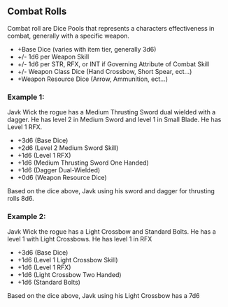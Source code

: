 ## Combat Rolls

Combat roll are Dice Pools that represents a characters effectiveness in combat, generally with a specific weapon.

- +Base Dice (varies with item tier, generally 3d6)
- +/- 1d6 per Weapon Skill
- +/- 1d6 per STR, RFX, or INT if Governing Attribute of Combat Skill
- +/- Weapon Class Dice (Hand Crossbow, Short Spear, ect...)
- +Weapon Resource Dice (Arrow, Ammunition, ect...)

### Example 1:

Javk Wick the rogue has a Medium Thrusting Sword dual wielded with a dagger. He has level 2 in Medium Sword and level 1 in Small Blade. He has Level 1 RFX.

- +3d6 (Base Dice)
- +2d6 (Level 2 Medium Sword Skill)
- +1d6 (Level 1 RFX)
- +1d6 (Medium Thrusting Sword One Handed)
- +1d6 (Dagger Dual-Wielded)
- +0d6 (Weapon Resource Dice)

Based on the dice above, Javk using his sword and dagger for thrusting rolls 8d6.

### Example 2:

Javk Wick the rogue has a Light Crossbow and Standard Bolts. He has a level 1 with Light Crossbows. He has level 1 in RFX

- +3d6 (Base Dice)
- +1d6 (Level 1 Light Crossbow Skill)
- +1d6 (Level 1 RFX)
- +1d6 (Light Crossbow Two Handed)
- +1d6 (Standard Bolts)

Based on the dice above, Javk using his Light Crossbow has a 7d6
